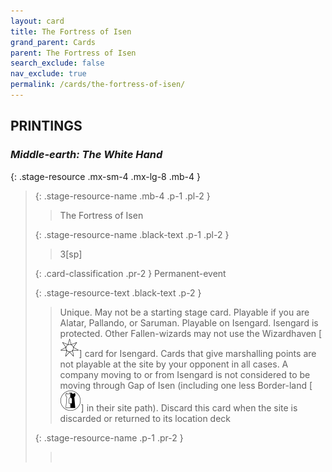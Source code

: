 ```yaml
---
layout: card
title: The Fortress of Isen
grand_parent: Cards
parent: The Fortress of Isen
search_exclude: false
nav_exclude: true
permalink: /cards/the-fortress-of-isen/
---
```


## PRINTINGS


### _Middle-earth: The White Hand_

{: .stage-resource .mx-sm-4 .mx-lg-8 .mb-4 }
> {: .stage-resource-name .mb-4 .p-1 .pl-2 }
> > <div class="card-mp"></div>
> > <div class="card-name">The Fortress of Isen</div>
>
> {: .stage-resource-name .black-text .p-1 .pl-2 }
> > 3[sp]
>
> {: .card-classification .pr-2 }
> Permanent-event
>
> {: .stage-resource-text .black-text .p-2 }
> > Unique. May not be a starting stage card. Playable if you are Alatar, Pallando, or Saruman. Playable on Isengard. Isengard is protected. Other Fallen-wizards may not use the Wizardhaven \[![](/assets/images/free-haven.svg)] card for Isengard. Cards that give marshalling points are not playable at the site by your opponent in all cases. A company moving to or from Isengard is not considered to be moving through Gap of Isen (including one less Border-land \[![](/assets/images/border-land.svg)] in their site path). Discard this card when the site is discarded or returned to its location deck 
> 
> {: .stage-resource-name .p-1 .pr-2 }
> > <div class="card-shield"></div>
> > <div class="card-corruption">&nbsp;</div>
